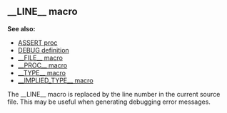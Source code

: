 ## \_\_LINE\_\_ macro
**See also:**
*   [ASSERT proc](/ref/proc/ASSERT.md) 
*   [DEBUG definition](/ref/DM/preprocessor/define/DEBUG.md) 
*   [\_\_FILE\_\_ macro](/ref/DM/preprocessor/__FILE__.md) 
*   [\_\_PROC\_\_ macro](/ref/DM/preprocessor/__PROC__.md) 
*   [\_\_TYPE\_\_ macro](/ref/DM/preprocessor/__TYPE__.md) 
*   [\_\_IMPLIED_TYPE\_\_ macro](/ref/DM/preprocessor/__IMPLIED_TYPE__.md) 

The \_\_LINE\_\_ macro is replaced by the line number in the
current source file. This may be useful when generating debugging error
messages.